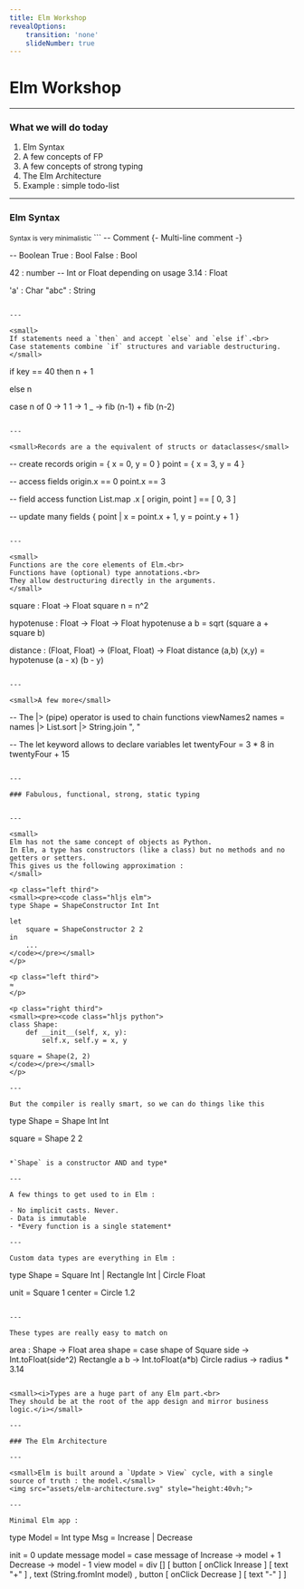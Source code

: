 ```yaml
---
title: Elm Workshop
revealOptions:
    transition: 'none'
    slideNumber: true
---
```

<link rel="stylesheet" href="https://use.fontawesome.com/releases/v5.0.13/css/all.css" integrity="sha384-DNOHZ68U8hZfKXOrtjWvjxusGo9WQnrNx2sqG0tfsghAvtVlRW3tvkXWZh58N9jp" crossorigin="anonymous">
<h1>Elm Workshop</h1>

---

### What we will do today

1. Elm Syntax
2. A few concepts of FP
3. A few concepts of strong typing
4. The Elm Architecture
5. Example : simple todo-list

---

### Elm Syntax

<small>
Syntax is very minimalistic
</small>
```
-- Comment
{-
Multi-line comment
-}

-- Boolean
True  : Bool
False : Bool

42    : number  -- Int or Float depending on usage
3.14  : Float

'a'   : Char
"abc" : String
```

---

<small>
If statements need a `then` and accept `else` and `else if`.<br>
Case statements combine `if` structures and variable destructuring.
</small>

```
if key == 40 then
    n + 1

else
    n

case n of
  0 -> 1
  1 -> 1
  _ -> fib (n-1) + fib (n-2)
```

---

<small>Records are a the equivalent of structs or dataclasses</small>

```
-- create records
origin = { x = 0, y = 0 }
point = { x = 3, y = 4 }

-- access fields
origin.x == 0
point.x == 3

-- field access function
List.map .x [ origin, point ] == [ 0, 3 ]

-- update many fields
{ point | x = point.x + 1, y = point.y + 1 }
```

---

<small>
Functions are the core elements of Elm.<br>
Functions have (optional) type annotations.<br>
They allow destructuring directly in the arguments.
</small>
```
square : Float -> Float
square n =
  n^2

hypotenuse : Float -> Float -> Float
hypotenuse a b =
  sqrt (square a + square b)

distance : (Float, Float) -> (Float, Float) -> Float
distance (a,b) (x,y) =
  hypotenuse (a - x) (b - y)
```

---

<small>A few more</small>

```
-- The |> (pipe) operator is used to chain functions
viewNames2 names =
  names
    |> List.sort
    |> String.join ", "

-- The let keyword allows to declare variables
let
  twentyFour =
    3 * 8
in
twentyFour + 15
```

---

### Fabulous, functional, strong, static typing


---

<small>
Elm has not the same concept of objects as Python.
In Elm, a type has constructors (like a class) but no methods and no getters or setters.
This gives us the following approximation :
</small>

<p class="left third">
<small><pre><code class="hljs elm">
type Shape = ShapeConstructor Int Int

let
    square = ShapeConstructor 2 2
in
    ...
</code></pre></small>
</p>

<p class="left third">
≈
</p>

<p class="right third">
<small><pre><code class="hljs python">
class Shape:
    def __init__(self, x, y):
        self.x, self.y = x, y

square = Shape(2, 2)
</code></pre></small>
</p>

---

But the compiler is really smart, so we can do things like this
```
type Shape = Shape Int Int

square = Shape 2 2
```

*`Shape` is a constructor AND and type*

---

A few things to get used to in Elm :

- No implicit casts. Never.
- Data is immutable
- *Every function is a single statement*

---

Custom data types are everything in Elm :
```
type Shape = Square Int | Rectangle Int | Circle Float

unit = Square 1
center = Circle 1.2
```

---

These types are really easy to match on
```
area : Shape -> Float
area shape =
    case shape of
        Square side -> Int.toFloat(side^2)
        Rectangle a b -> Int.toFloat(a*b)
        Circle radius -> radius * 3.14
```

<small><i>Types are a huge part of any Elm part.<br>
They should be at the root of the app design and mirror business logic.</i></small>

---

### The Elm Architecture

---

<small>Elm is built around a `Update > View` cycle, with a single source of truth : the model.</small>
<img src="assets/elm-architecture.svg" style="height:40vh;">

---

Minimal Elm app :
```
type Model = Int
type Msg = Increase | Decrease

init = 0
update message model =
    case message of
        Increase -> model + 1
        Decrease -> model - 1
view model =
    div [] [ button [ onClick Inrease ] [ text "+" ]
           , text (String.fromInt model)
           , button [ onClick Decrease ] [ text "-" ] ]
```


